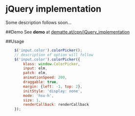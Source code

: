 
# jQuery implementation

Some description follows soon...

##Demo
See **demo** at [dematte.at/cpn/jQuery_implementation](http://dematte.at/cpn/jQuery_implementation)

##Usage

```javascript
    $('input.color').colorPicker();
    // description of option will follow
    $('input.color').colorPicker({
        klass: window.ColorPicker,
        input: elm,
        patch: elm,
        animationSpeed: 200,
        draggable: true,
        margin: {left: -1, top: 2},
        initStyle: 'display: none',
        mode: 'hsv-h',
        size: 1,
        renderCallback: renderCallback
    });
```